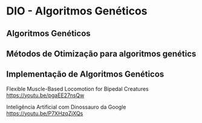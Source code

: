 # DIO - Algoritmos Genéticos

## Algoritmos Genéticos

## Métodos de Otimização para algoritmos genétics

## Implementação de Algoritmos Genéticos

Flexible Muscle-Based Locomotion for Bipedal Creatures
https://youtu.be/pgaEE27nsQw

Inteligência Artificial com Dinossauro da Google
https://youtu.be/P7XHzqZjXQs


